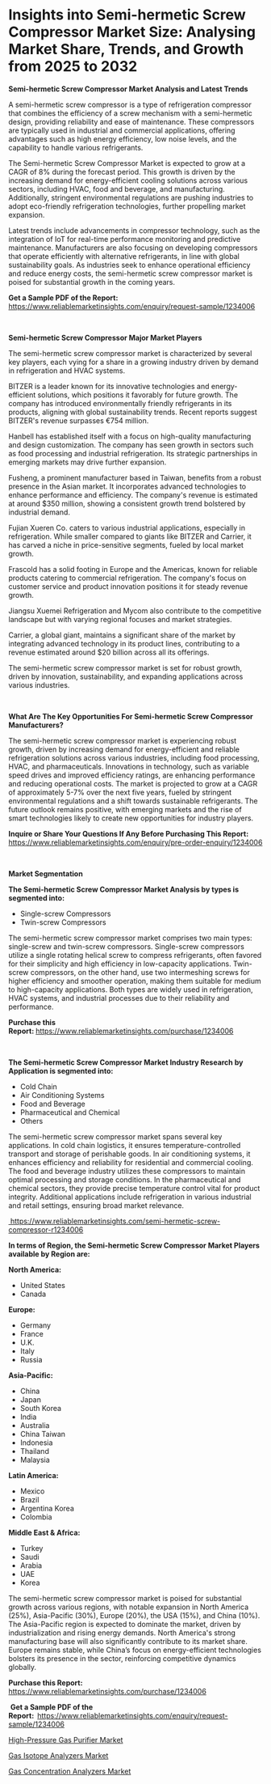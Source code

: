 <p><h1>Insights into Semi-hermetic Screw Compressor Market Size: Analysing Market Share, Trends, and Growth from 2025 to 2032</h1></p><p><strong>Semi-hermetic Screw Compressor Market Analysis and Latest Trends</strong></p>
<p><p>A semi-hermetic screw compressor is a type of refrigeration compressor that combines the efficiency of a screw mechanism with a semi-hermetic design, providing reliability and ease of maintenance. These compressors are typically used in industrial and commercial applications, offering advantages such as high energy efficiency, low noise levels, and the capability to handle various refrigerants. </p><p>The Semi-hermetic Screw Compressor Market is expected to grow at a CAGR of 8% during the forecast period. This growth is driven by the increasing demand for energy-efficient cooling solutions across various sectors, including HVAC, food and beverage, and manufacturing. Additionally, stringent environmental regulations are pushing industries to adopt eco-friendly refrigeration technologies, further propelling market expansion.</p><p>Latest trends include advancements in compressor technology, such as the integration of IoT for real-time performance monitoring and predictive maintenance. Manufacturers are also focusing on developing compressors that operate efficiently with alternative refrigerants, in line with global sustainability goals. As industries seek to enhance operational efficiency and reduce energy costs, the semi-hermetic screw compressor market is poised for substantial growth in the coming years.</p></p>
<p><strong>Get a Sample PDF of the Report:&nbsp;</strong> <a href="https://www.reliablemarketinsights.com/enquiry/request-sample/1234006?utm_campaign=2181&utm_medium=2&utm_source=Github&utm_content=ia&utm_term=11042025&utm_id=semi-hermetic-screw-compressor">https://www.reliablemarketinsights.com/enquiry/request-sample/1234006</a></p>
<p>&nbsp;</p>
<p><strong>Semi-hermetic Screw Compressor Major Market Players</strong></p>
<p><p>The semi-hermetic screw compressor market is characterized by several key players, each vying for a share in a growing industry driven by demand in refrigeration and HVAC systems. </p><p>BITZER is a leader known for its innovative technologies and energy-efficient solutions, which positions it favorably for future growth. The company has introduced environmentally friendly refrigerants in its products, aligning with global sustainability trends. Recent reports suggest BITZER's revenue surpasses €754 million.</p><p>Hanbell has established itself with a focus on high-quality manufacturing and design customization. The company has seen growth in sectors such as food processing and industrial refrigeration. Its strategic partnerships in emerging markets may drive further expansion.</p><p>Fusheng, a prominent manufacturer based in Taiwan, benefits from a robust presence in the Asian market. It incorporates advanced technologies to enhance performance and efficiency. The company's revenue is estimated at around $350 million, showing a consistent growth trend bolstered by industrial demand.</p><p>Fujian Xueren Co. caters to various industrial applications, especially in refrigeration. While smaller compared to giants like BITZER and Carrier, it has carved a niche in price-sensitive segments, fueled by local market growth.</p><p>Frascold has a solid footing in Europe and the Americas, known for reliable products catering to commercial refrigeration. The company's focus on customer service and product innovation positions it for steady revenue growth.</p><p>Jiangsu Xuemei Refrigeration and Mycom also contribute to the competitive landscape but with varying regional focuses and market strategies.</p><p>Carrier, a global giant, maintains a significant share of the market by integrating advanced technology in its product lines, contributing to a revenue estimated around $20 billion across all its offerings.</p><p>The semi-hermetic screw compressor market is set for robust growth, driven by innovation, sustainability, and expanding applications across various industries.</p></p>
<p>&nbsp;</p>
<p><strong>What Are The Key Opportunities For Semi-hermetic Screw Compressor Manufacturers?</strong></p>
<p><p>The semi-hermetic screw compressor market is experiencing robust growth, driven by increasing demand for energy-efficient and reliable refrigeration solutions across various industries, including food processing, HVAC, and pharmaceuticals. Innovations in technology, such as variable speed drives and improved efficiency ratings, are enhancing performance and reducing operational costs. The market is projected to grow at a CAGR of approximately 5-7% over the next five years, fueled by stringent environmental regulations and a shift towards sustainable refrigerants. The future outlook remains positive, with emerging markets and the rise of smart technologies likely to create new opportunities for industry players.</p></p>
<p><strong>Inquire or Share Your Questions If Any Before Purchasing This Report:</strong> <a href="https://www.reliablemarketinsights.com/enquiry/pre-order-enquiry/1234006?utm_campaign=2181&utm_medium=2&utm_source=Github&utm_content=ia&utm_term=11042025&utm_id=semi-hermetic-screw-compressor">https://www.reliablemarketinsights.com/enquiry/pre-order-enquiry/1234006</a></p>
<p>&nbsp;</p>
<p><strong>Market Segmentation</strong></p>
<p><strong>The Semi-hermetic Screw Compressor Market Analysis by types is segmented into:</strong></p>
<p><ul><li>Single-screw Compressors</li><li>Twin-screw Compressors</li></ul></p>
<p><p>The semi-hermetic screw compressor market comprises two main types: single-screw and twin-screw compressors. Single-screw compressors utilize a single rotating helical screw to compress refrigerants, often favored for their simplicity and high efficiency in low-capacity applications. Twin-screw compressors, on the other hand, use two intermeshing screws for higher efficiency and smoother operation, making them suitable for medium to high-capacity applications. Both types are widely used in refrigeration, HVAC systems, and industrial processes due to their reliability and performance.</p></p>
<p><strong>Purchase this Report:&nbsp;</strong><a href="https://www.reliablemarketinsights.com/purchase/1234006?utm_campaign=2181&utm_medium=2&utm_source=Github&utm_content=ia&utm_term=11042025&utm_id=semi-hermetic-screw-compressor">https://www.reliablemarketinsights.com/purchase/1234006</a></p>
<p>&nbsp;</p>
<p><strong>The Semi-hermetic Screw Compressor Market Industry Research by Application is segmented into:</strong></p>
<p><ul><li>Cold Chain</li><li>Air Conditioning Systems</li><li>Food and Beverage</li><li>Pharmaceutical and Chemical</li><li>Others</li></ul></p>
<p><p>The semi-hermetic screw compressor market spans several key applications. In cold chain logistics, it ensures temperature-controlled transport and storage of perishable goods. In air conditioning systems, it enhances efficiency and reliability for residential and commercial cooling. The food and beverage industry utilizes these compressors to maintain optimal processing and storage conditions. In the pharmaceutical and chemical sectors, they provide precise temperature control vital for product integrity. Additional applications include refrigeration in various industrial and retail settings, ensuring broad market relevance.</p></p>
<p><a href="https://www.reliablemarketinsights.com/semi-hermetic-screw-compressor-r1234006?utm_campaign=2181&utm_medium=2&utm_source=Github&utm_content=ia&utm_term=11042025&utm_id=semi-hermetic-screw-compressor">&nbsp;https://www.reliablemarketinsights.com/semi-hermetic-screw-compressor-r1234006</a></p>
<p><strong>In terms of Region, the Semi-hermetic Screw Compressor Market Players available by Region are:</strong></p>
<p>
    <p> <strong> North America: </strong>
        <ul>
            <li>United States</li>
            <li>Canada</li>
        </ul>
        </p> 
    <p> <strong> Europe: </strong>
        <ul>
            <li>Germany</li>
            <li>France</li>
            <li>U.K.</li>
            <li>Italy</li>
            <li>Russia</li>
        </ul>
        </p> 
    <p> <strong> Asia-Pacific: </strong>
        <ul>
            <li>China</li>
            <li>Japan</li>
            <li>South Korea</li>
            <li>India</li>
            <li>Australia</li>
            <li>China Taiwan</li>
            <li>Indonesia</li>
            <li>Thailand</li>
            <li>Malaysia</li>
        </ul>
        </p> 
    <p> <strong> Latin America: </strong>
        <ul>
            <li>Mexico</li>
            <li>Brazil</li>
            <li>Argentina Korea</li>
            <li>Colombia</li>
        </ul>
        </p> 
    <p> <strong> Middle East & Africa: </strong>
        <ul>
            <li>Turkey</li>
            <li>Saudi</li>
            <li>Arabia</li>
            <li>UAE</li>
            <li>Korea</li>
        </ul>
    </p>
    </p>
<p><p>The semi-hermetic screw compressor market is poised for substantial growth across various regions, with notable expansion in North America (25%), Asia-Pacific (30%), Europe (20%), the USA (15%), and China (10%). The Asia-Pacific region is expected to dominate the market, driven by industrialization and rising energy demands. North America's strong manufacturing base will also significantly contribute to its market share. Europe remains stable, while China’s focus on energy-efficient technologies bolsters its presence in the sector, reinforcing competitive dynamics globally.</p></p>
<p><strong>Purchase this Report: </strong><a href="https://www.reliablemarketinsights.com/purchase/1234006?utm_campaign=2181&utm_medium=2&utm_source=Github&utm_content=ia&utm_term=11042025&utm_id=semi-hermetic-screw-compressor">https://www.reliablemarketinsights.com/purchase/1234006</a></p>
<p>&nbsp;<strong>Get a Sample PDF of the Report:&nbsp;&nbsp;</strong><a href="https://www.reliablemarketinsights.com/enquiry/request-sample/1234006?utm_campaign=2181&utm_medium=2&utm_source=Github&utm_content=ia&utm_term=11042025&utm_id=semi-hermetic-screw-compressor">https://www.reliablemarketinsights.com/enquiry/request-sample/1234006</a></p>
<p><strong></strong></p>
<p><p><a href="https://github.com/jhoonatsev/Market-Research-Report-List-1/blob/main/high-pressure-gas-purifier-market.md?utm_campaign=2181&utm_medium=2&utm_source=Github&utm_content=ia&utm_term=11042025&utm_id=semi-hermetic-screw-compressor">High-Pressure Gas Purifier Market</a></p><p><a href="https://github.com/boccalyver5k/Market-Research-Report-List-1/blob/main/gas-isotope-analyzers-market.md?utm_campaign=2181&utm_medium=2&utm_source=Github&utm_content=ia&utm_term=11042025&utm_id=semi-hermetic-screw-compressor">Gas Isotope Analyzers Market</a></p><p><a href="https://github.com/hamremunazm4/Market-Research-Report-List-1/blob/main/gas-concentration-analyzers-market.md?utm_campaign=2181&utm_medium=2&utm_source=Github&utm_content=ia&utm_term=11042025&utm_id=semi-hermetic-screw-compressor">Gas Concentration Analyzers Market</a></p></p>
